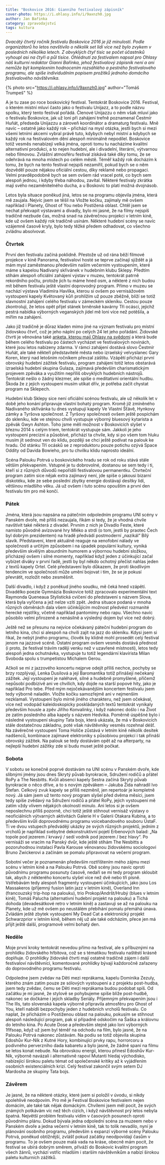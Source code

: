 ```yaml
---
title: "Boskovice 2016: Gianniho festivalový zápisník"
cover-photo: https://i.ohlasy.info/i/9axnzh0.jpg
author: Jan Bařinka
category: zpravodajství
tags: kultura
---
```


*Dvacátý čtvrtý ročník festivalu Boskovice 2016 je již minulostí. Podle organizátorů ho letos navštívilo o několik set lidí více než bylo zvykem v posledních několika letech. Z obvyklých čtyř tisíc se počet účastníků vyhoupl asi na čtyři a půl tisíce. Ohlédnutí za festivalem napsal pro Ohlasy náš kulturní redaktor Gianni Bařinka, jehož festivalový zápisník není a ani nemůže být komplexním hodnocením rozsáhlého a pestrého festivalového programu, ale spíše individuálním popisem prožitků jednoho domácího festivalového návštěvníka.*

{% photo src="https://i.ohlasy.info/i/9axnzh0.jpg" author="Tomáš Trumpeš" %}

A je tu zase po roce boskovický festival. Tentokrát Boskovice 2016. Festival, o kterém místní mluví často jako o festivalu Unijazz, a to podle názvu spolku, který tento festival pořádá. Členové Unijazzu o něm však mluví jako o festivalu Boskovice, jak už loni při zahájení trefně poznamenal Čestmír Huňát, předseda Unijazzu a zároveň koordinátor a dramaturg festivalu. Mně navíc – ostatně jako každý rok – přichází na mysl otázka, jestli bych si mezi všemi letními akcemi vybral právě tuto, kdybych nebyl místní a kdybych se každý rok na festivalovém dění alespoň minimálně nepodílel. Boskovice totiž vesměs nenabízejí velká jména, oproti tomu tu nacházíme kvalitní alternativní produkci, a to nejen hudební, ale i divadelní, literární, výtvarnou nebo filmovou. Zvláštní atmosféru festival získává také díky tomu, že se odehrává na mnoha místech po celém městě. Téměř každý rok docházím k tomu, že bych na tento festival nejspíš nezamířil, pokud bych se o něm dozvěděl pouze nějakou oficiální cestou, díky reklamě nebo propagaci. Velmi pravděpodobně bych se sem ovšem rád vracel poté, co bych sem alespoň jednou, i kdyby třeba náhodou, zavítal. Některé festivaly zkrátka mají svého nezaměnitelného ducha, a u Boskovic to platí možná dvojnásob.

Letos byla situace poněkud jiná, letos se na programu objevila jména, která mě zaujala. Nejvíc jsem se těšil na Vložte kočku, zajímaly mě ovšem například i Planety, Ghost of You nebo Postižená oblast. Chtěl jsem se nechat  překvapit výstavami a divadly, bylo mi jasné, že na filmy nejspíš tradičně nezbude čas, možná snad na závěrečnou projekci v letním kině, kde už ovšem každý rok tradičně usínám. Některé hudební scény se navíc vzájemně časově kryly, bylo tedy těžké předem odhadovat, co všechno zvládnu absolvovat.

### Čtvrtek

První den festivalu začíná poklidně. Přestože už od rána běží filmové projekce v kině Panorama, festivaloví hosté se teprve začínají sjíždět a já mám mysl zaměstnanou především naším večerním vystoupením, které máme s kapelou Nadívaný skřivánek v hudebním klubu Sklepy. Předtím stíhám alespoň oficiální zahájení výstav v muzeu, tentokrát patrně rekordního počtu, protože jich tu máme hned osm, a některé z nich budou mít během festivalu ještě vlastní doprovodný program. Přímo v muzeu se nachází výstava Vladimíra Havlíka, kterou si ovšem po vernisážovém vystoupení kapely Květovaný kůň prohlížím už pouze zběžně, blíží se totiž slavnostní zahájení celého festivalu v zámeckém skleníku. Cestou pouze zkontroluji, že letos opět přijel stánek brněnské kavárny Tři ocásci, jejichž pestrá nabídka výborných veganských jídel mě loni více než potěšila, a mířím na zahájení.

Jako již tradičně je důraz kladen mimo jiné na význam festivalu pro místní židovskou čtvrť, což je jeho náplní po celých 24 let jeho pořádání. Židovské čtvrti je věnována také [anketa, kterou mají Ohlasy na svědomí](http://ohlasy.info/clanky/2016/07/anketa-zidovska-ctvrt.html) a která bude během celého festivalu po částech vycházet ve festivalových novinách, které jsou letos nabízeny zdarma. V rámci zahájení dostává slovo Čestmír Huňát, ale také někteří představitelé města nebo izraelský velvyslanec Gary Koren, který nad letošním ročníkem převzal záštitu. Vzápětí přichází první obrovský hudební zážitek festivalu, program zahájení totiž letos obstarává izraelská hudební skupina Gulaza, zajímavá především charismatickým projevem zpěváka a využitím nepříliš obvyklých hudebních nástrojů. Tentokrát nešlo o žádný klezmer, ale spíše o meditativní orientální hudbu. Škoda že z jejich vystoupení musím utíkat dřív, je potřeba začít chystat program na Sklepech.

Hudební klub Sklepy sice není oficiální scénou festivalu, ale už několik let v době jeho konání připravuje vlastní bohatý program. Kromě již zmíněného Nadívaného skřivánka tu dnes vystupují kapely Ve Vlastní Šťávě, Hynkovy zámky a Tyršova společnost. Z Tyršovy společnosti ovšem ještě pospíchám do skleníku, kde ve stejnou chvíli vystupuje výborný bluesový kytarista a zpěvák Gwyn Ashton. Toho jsme měli možnost v Boskovicích slyšet v březnu 2014 s celým triem, tentokrát vystupuje sám. Jakkoli je jeho vystoupení precizní a působivé, přichází ta chvíle, kdy si po všem tom hluku musím jít sednout ven do klidu, později se chci ještě podívat na palouk ke hradu. Od stánku Tří ocásků se z reproduktoru pouze potichu ozývá Space Oddity od Davida Bowieho, pro tu chvilku klidu naprosto ideální.

Scéna Palouku Potrvá u boskovického hradu se rok od roku stává stále větším překvapením. Vstupné je tu dobrovolné, dostanou se sem tedy i ti, kteří si z různých důvodů nepořídili festivalovou permanentku. Čtvrteční program zatím sice nějak extra zajímavý není, jde spíše o jakousi bizarní diskotéku, kde ze sebe poslední zbytky energie dostávají desítky lidí, většinou mladšího věku. Já už ovšem i tuto scénu opouštím a první den festivalu tím pro mě končí.

### Pátek

Jména, která jsou napsána na pátečním odpoledním programu UNI scény v Panském dvoře, mě příliš nezaujala, říkám si tedy, že je vhodná chvíle navštívit také některá z divadel. Prvním z nich je Divadlo Feste, které namísto původně avízované hry Mléko a strdí (o tom, jestli by praotec Čech byl dobrým prezidentem) na hradě předvádí postmoderní „nazikál“ Bílý slavík. Představení, které aktuálně reaguje na xenofobní nálady ve společnosti a určitým způsobem i na úpadek populární kultury, vyniká především skvělým absurdním humorem a výbornou hudební složkou, přicházejí ovšem i silné momenty, například když jeden z účinkující začal vybízet diváky v první řadě, jestli by byl někdo ochotný přečíst nahlas jeden z textů kapely Ortel. Celé představení bylo důkazem, že proti škodlivým tendencím ve společnosti může umění bojovat i tím, že se je pokusí převrátit, rozložit nebo zesměšnit.

Další divadlo, i když z poněkud jiného soudku, mě čeká hned vzápětí. Divadélko poezie Gymnázia Boskovice totiž zpracovalo experimentální text Raymonda Queneaua Stylistická cvičení do představení s názvem Slova, která byla vyřčena a jež nelze vzíti zpět. Jedna situace podaná v mnoha různých obměnách dala všem účinkůjícím možnost předvést rozmanité herecké rejstříky, včetně například pantomimy nebo rapu. Všechno navíc působilo velmi přirozeně a nenásilně a výsledný dojem byl více než dobrý.

Ještě než se přesunu na nejvíce očekávaný páteční hudební program do letního kina, chci si alespoň na chvíli zajít na jazz do skleníku. Kdysi jsem si říkal, že nebýt jiného programu, člověk by klidně mohl prosedět celý festival jenom na jazzové scéně. Ostatní program ovšem vesměs dostává přednost (i proto, že festival trávím raději venku než v uzavřené místnosti), letos tedy alespoň jedna ochutnávka, vystupuje tu totiž legendární klavírista Milan Svoboda spolu s trumpetistou Michalem Gerou.

Ačkoli se mi z jazzového koncertu nejprve odejít příliš nechce, pochyby se brzy rozplývají, Lenka Dusilová a její Baromantika totiž přinášejí nečekaný zážitek. Její vystoupení je naléhavé, silné a hudebně promyšlené, přičemž nepůsobí podbízivě ani ve chvílích, kdy dojde na starší popové hity, jako je například Pro tebe. Před mým nejočekávanějším koncertem festivalu jsem tedy výborně naladěn. Vložte kočku samozřejmě ani v nejmenším nezklamali. Vystoupení bylo mírně jiného charakteru, než jsem očekával, více než vodopád kaleidoskopicky poskládaných textů tentokrát vynikaly především housle a zpěv Jiřího Konvalinky, i když nakonec došlo i na Život ze zatím posledního alba kapely s názvem Hedvika. Poměrně úspěšné bylo i následné vystoupení skupiny Tata bojs, která ukázala, že má v Boskovicích stále dostatečnou základnu, poté však návštěvníky vesměs rozehnal déšť. Na závěrečné vystoupení Toma Holiče zůstává v letním kině několik desítek nadšenců, kombinace zajímavé elektroniky s působivou projekcí i tak přináší obrovský zážitek. Na palouk se tedy dostávám opět až na afterparty, na nejlepší hudební zážitky zde si budu muset ještě počkat.

### Sobota

V sobotu se konečně poprvé dostávám na UNI scénu v Panském dvoře, kde slibnými jmény jsou dnes Skrytý půvab byrokracie, Sdružení rodičů a přátel RoPy a The Nesbitts. Kvůli absenci kapely Sestra začíná Skrytý půvab byrokracie o něco dříve, a to s novým zpěvákem – Jakuba Žida nahradil Ivo Štefan. Celkový zvuk kapely se příliš nezměnil, jen repertoár je kompletně nový. Já sám jsem už tento nový program slyšel před dvěma měsíci, jsem tedy spíše zvědavý na Sdružení rodičů a přátel RoPy, jejich vystoupení mě zatím vždy vlivem nějakých okolností minulo. Ani letos si je ovšem neposlechnu příliš pozorně, chci totiž ještě stihnout vernisáž výstavy o neoficiálních výtvarných aktivitách Galerie H v Galerii Otakara Kubína, a to především kvůli doprovodnému programu voicebandového souboru ÚstaF. Ti  ve dvou vstupech předvádějí ukázky ze svých různých projektů, jedním z vrcholů je například svébytné dekonstruktivní pojetí Erbenových balad: „Na topole pod jezerem / krvavý / sedí vodník pod jezerem / bez hlavy“. Po vernisáži se vracím na Panský dvůr, kde ještě stíhám The Nesbitts a pozoruhodnou instalaci Pavla Karouse věnovanou židovskému sociologovi Bruno Zwickerovi a začínám se pomalu připravovat na večerní program.

Sobotní večer je poznamenán především roztříštením mého zájmu mezi scénu v letním kině a na Palouku Potrvá. Obě scény jsou navíc oproti původnímu programu posunuty časově, nedaří se mi tedy program skloubit tak, abych z některého koncertu slyšel více než dvě nebo tři písně. Vstřebávám tedy alespoň fragmenty vystoupení účinkujících, jako jsou Los Massakeros (příjemný fusion latin jazz v letním kině), Overland Inn (francouzský trip-hop na palouku), trio Prokop/Andršt/Hrubý (blues v letním kině), Tomáš Palucha (alternativní hudební projekt na palouku) a Tichá dohoda (devadesátkové retro v letním kině) a zastavuji se až na palouku na Planety, kde už mě ovšem po neustálém přebíhání pomalu přemáhá únava. Zvládám ještě zbytek vystoupení My Dead Cat a elektronický projekt Schwarzprior v letním kině, během něj už ale také odcházím, přece jen má přijít ještě další, programově velmi bohatý den.

### Neděle

Moje první kroky tentokrát nevedou přímo na festival, ale s příbuznými na prohlídku židovského hřbitova, což se s tématikou festivalu naštěstí krásně doplňuje. O prohlídky židovské čtvrti mají ostatně tradičně zájem i další festivaloví návštěvníci, komentované prohlídky bývají každoročně zařazeny do doprovodného programu festivalu.

Odpoledne jsem zvědav na Děti mezi reprákama, kapelu Dominika Zezuly, kterého znám zatím pouze ze sólových vystoupení a z projektu post-hudba, jsem tedy zvědav, čemu se Děti mezi reprákama budou podobat spíš. Od začátku je mi jasné, že stylově se pohybujeme spíše blíže post-hudbě, nakonec se dočkáme i jejich skladby Seriály. Příjemným překvapením jsou i The Ills, tato slovenská kapela výborně připravila atmosféru pro Ghost of You, kteří nabídli bezpochyby jeden z hudebních vrcholů festivalu. Co naplat, že přicházím o Postiženou oblast na palouku, pokusím se stihnout alespoň následující program, pak si případně odskočím na Šaška a královnu do letního kina. Po Acute Dose a především stejně jako loni výborných 1flfsoap, když už jsem byl téměř na odchodu na film, bylo jasné, že na Palouku Potrvá nakonec zůstávám. Na podiu se totiž objevila skupina Edoshův Kur-Ník z Kutné Hory, kombinující prvky rapu, horrorcoru a podivného perverzního dada kabaretu a bylo jasné, že žádné spaní na filmu se letos konat nebude. Na obrovskou energii, kterou přinesl Edoshův Kur-Ník, výborně navázali i alternativně rapoví Mutanti hledaj východisko, nabízející širokou paletu témat od společenské kritiky až k vyjádřením osobních existenciálních krizí. Celý festival zakončil svým setem DJ Mardosha ze skupiny Tata bojs.

### Závěrem

Je jasné, že na některé otázky, které jsem si položil v úvodu, si nikdy spolehlivě neodpovím. Pro mě je Festival Boskovice festivalem nejen domácím, ale také tak nějak domáckým. Chvílemi jsem měl pocit, že svých známých potkávám víc než těch cizích, i když návštěvnost prý letos nebyla špatná. Největší problém festivalu vidím v časových posunech oproti původnímu plánu. Dokud bývala jedna odpolední scéna za muzeem nebo v Panském dvoře a jedna večerní v letním kině, tak to tolik nevadilo, nyní je plánování osobního programu, především s expanzí výborné scény Palouku Potrvá, poněkud obtížnější, zvlášť pokud začátky neodpovídají časům v programu. To je ovšem pouze malá vada na kráse, obecně mám pocit, že festival se ubírá dobrým směrem, přiváží do Boskovic kvalitní program všech žánrů, vychází vstříc mladším i starším návštěvníkům a nabízí širokou paletu kulturních zážitků.
